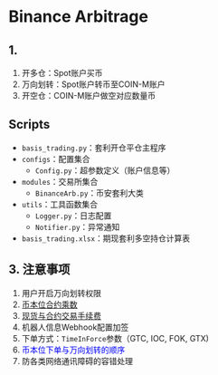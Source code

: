 # Binance Arbitrage


## 1. 
1. 开多仓：Spot账户买币
2. 万向划转：Spot账户转币至COIN-M账户
3. 开空仓：COIN-M账户做空对应数量币


## Scripts

- `basis_trading.py`：套利开仓平仓主程序
- `configs`：配置集合
  - `Config.py`：超参数定义（账户信息等）
- `modules`：交易所集合
  - `BinanceArb.py`：币安套利大类
- `utils`：工具函数集合
  - `Logger.py`：日志配置
  - `Notifier.py`：异常通知
- `basis_trading.xlsx`：期现套利多空持仓计算表

## 3. 注意事项
1. 用户开启万向划转权限
2. [币本位合约乘数](https://www.binance.com/zh-CN/futures/trading-rules/quarterly)
3. [现货与合约交易手续费](https://www.binance.com/en/fee/trading)
4. 机器人信息Webhook配置加签
5. 下单方式：`TimeInForce`参数（GTC, IOC, FOK, GTX)
6. <font color='blue'>币本位下单与万向划转的顺序</font>
7. 防各类网络通讯障碍的容错处理